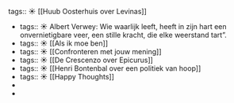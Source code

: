 tags:: ☀️
[[Huub Oosterhuis over Levinas]]

- tags:: ☀️
  Albert Verwey: Wie waarlijk leeft, heeft in zijn hart een onvernietigbare veer, een stille kracht, die elke weerstand tart”.
- tags:: ☀️
  [[Als ik moe ben]]
- tags:: ☀️
  [[Confronteren met jouw mening]]
- tags:: ☀️
  [[De Crescenzo over Epicurus]]
- tags:: ☀️
  [[Henri Bontenbal over een politiek van hoop]]
- tags:: ☀️
  [[Happy Thoughts]]
-
-